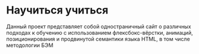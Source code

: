 # Научиться учиться
Данный проект представляет собой одностраничный сайт о различных подходах к обучению с использованием флексбокс-вёрстки, анимаций,  
позиционирования и продвинутой семантики языка HTML, в том числе методологии БЭМ
